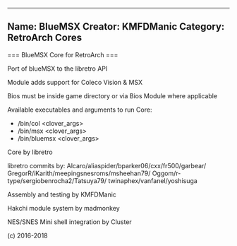 -----------------------
Name: BlueMSX 
Creator: KMFDManic
Category: RetroArch Cores
-----------------------
=== BlueMSX Core for RetroArch ===

Port of blueMSX to the libretro API

Module adds support for Coleco Vision & MSX

Bios must be inside game directory or via Bios Module where applicable

Available executables and arguments to run Core:
- /bin/col <rom> <clover_args>
- /bin/msx <rom> <clover_args>
- /bin/bluemsx <rom> <clover_args>

Core by libretro 

libretro commits by:
Alcaro/aliaspider/bparker06/cxx/fr500/garbear/
GregorR/iKarith/meepingsnesroms/msheehan79/
Oggom/r-type/sergiobenrocha2/Tatsuya79/
twinaphex/vanfanel/yoshisuga

Assembly and testing by KMFDManic

Hakchi module system by madmonkey

NES/SNES Mini shell integration by Cluster

(c) 2016-2018
